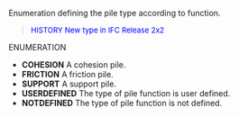 Enumeration defining the pile type according to function.

> <font color="#0000FF" size="-1"> HISTORY New type in IFC Release 2x2
		  </font>
>

ENUMERATION

* **COHESION** A cohesion pile. 
* **FRICTION** A friction pile. 
* **SUPPORT** A support pile. 
* **USERDEFINED** The type of pile function is user defined. 
* **NOTDEFINED** The type of pile function is not defined.